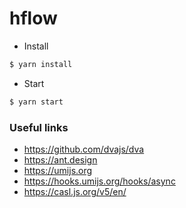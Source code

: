 # hflow

* Install
```bash
$ yarn install
```
* Start
```bash
$ yarn start
```
### Useful links
* https://github.com/dvajs/dva
* https://ant.design
* https://umijs.org
* https://hooks.umijs.org/hooks/async
* https://casl.js.org/v5/en/
